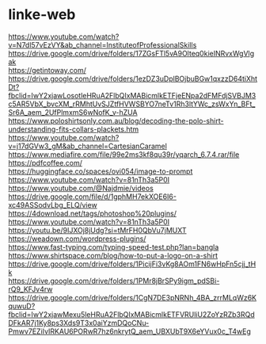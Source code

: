 # linke-web
https://www.youtube.com/watch?v=N7dl57vEzVY&ab_channel=InstituteofProfessionalSkills <br>
https://drive.google.com/drive/folders/17ZGsFTl5vA9Olteq0kieINRvxWgVlgak <br>
https://getintoway.com/ <br>
https://drive.google.com/drive/folders/1ezDZ3uDplBOjbuBGw1qxzzD64tiXhtDt?fbclid=IwY2xjawLosotleHRuA2FlbQIxMABicmlkETFjeENpa2dFMFdjSVBJM3c5AR5VbX_bvcXM_rRMhtUvSJZtfHVWSBYO7neTv1Rh3ltYWc_zsWxYn_BFt_Sr6A_aem_2UfPlmxmS6wNofK_v-hZUA <br>
https://www.poloshirtsonly.com.au/blog/decoding-the-polo-shirt-understanding-fits-collars-plackets.htm <br>
https://www.youtube.com/watch?v=j17dGVw3_gM&ab_channel=CartesianCaramel <br>
https://www.mediafire.com/file/99e2ms3kf8qu39r/yqarch_6.7.4.rar/file <br>
https://pdfcoffee.com/ <br>
https://huggingface.co/spaces/ovi054/image-to-prompt  <br>
https://www.youtube.com/watch?v=81nTh3a5P0I <br>
https://www.youtube.com/@Najdmie/videos <br>
https://drive.google.com/file/d/1gphMH7ekXOE6I6-xc49ASSodvLbg_ELQ/view <br>
https://4download.net/tags/photoshop%20plugins/ <br>
https://www.youtube.com/watch?v=81nTh3a5P0I <br>
https://youtu.be/9IJXOj8jUdg?si=tMrFH0QbVu7jMUXT <br>
https://weadown.com/wordpress-plugins/ <br>
https://www.fast-typing.com/typing-speed-test.php?lan=bangla <br>
https://www.shirtspace.com/blog/how-to-put-a-logo-on-a-shirt <br>
https://drive.google.com/drive/folders/1PicijFi3vKg8AOm1FN6wHpFn5cjj_tHk<br>
https://drive.google.com/drive/folders/1PMr8jBrSPy9igm_pdSBi-rQ9_KFJv4rw<br>
https://drive.google.com/drive/folders/1CgN7DE3pNRNh_4BA_zrrMLqWz6KquwuD?fbclid=IwY2xjawMexu5leHRuA2FlbQIxMABicmlkETFVRUliU2ZoYzRZb3RQdDFkAR7j1Ky8ps3Xds9T3x0aiYzmDQoCNu-Pmwv7EZiIvIRKAU6PORwR7hz6nkrytQ_aem_UBXUbT9X6eYVux0c_T4wEg <br>







